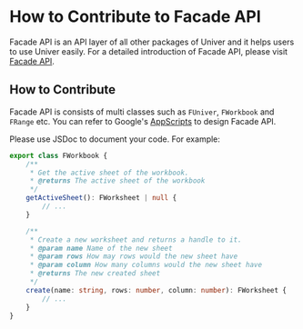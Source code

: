 # How to Contribute to Facade API

Facade API is an API layer of all other packages of Univer and it helps users to use Univer easily. For a detailed introduction of Facade API, please visit [Facade API](https://univer.work/guides/facade).

## How to Contribute

Facade API is consists of multi classes such as `FUniver`, `FWorkbook` and `FRange` etc. You can refer to Google's [AppScripts](https://developers.google.com/apps-script/reference/spreadsheet) to design Facade API.

Please use JSDoc to document your code. For example:

```typescript
export class FWorkbook {
    /**
     * Get the active sheet of the workbook.
     * @returns The active sheet of the workbook
     */
    getActiveSheet(): FWorksheet | null {
        // ...
    }

    /**
     * Create a new worksheet and returns a handle to it.
     * @param name Name of the new sheet
     * @param rows How may rows would the new sheet have
     * @param column How many columns would the new sheet have
     * @returns The new created sheet
     */
    create(name: string, rows: number, column: number): FWorksheet {
        // ...
    }
}

```